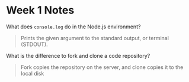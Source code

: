 # Week 1 Notes
What does `console.log` do in the Node.js environment?
> Prints the given argument to the standard output, or terminal (STDOUT).

What is the difference to fork and clone a code repository?
> Fork copies the repository on the server, and clone copies it to the local disk